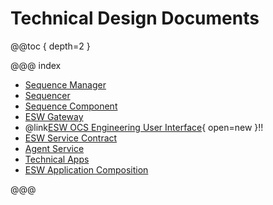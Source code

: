# Technical Design Documents

@@toc { depth=2 }

@@@ index

- [Sequence Manager](sequence-manager-tech.md)
- [Sequencer](sequencer-tech.md)
- [Sequence Component](sequence-component-tech.md)
- [ESW Gateway](gateway-tech.md)
- @link[ESW OCS Engineering User Interface](https://tmtsoftware.github.io/esw-ocs-eng-ui/0.1.0-SNAPSHOT/){ open=new }!!
- [ESW Service Contract](contracts.md)
- [Agent Service](agent-service-tech.md)
- [Technical Apps](apps/apps-index.md)
- [ESW Application Composition](esw-design-document.md)

@@@
